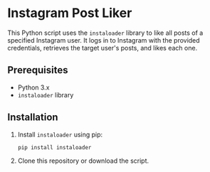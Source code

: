 # Instagram Post Liker

This Python script uses the `instaloader` library to like all posts of a specified Instagram user. It logs in to Instagram with the provided credentials, retrieves the target user's posts, and likes each one.

## Prerequisites

- Python 3.x
- `instaloader` library

## Installation

1. Install `instaloader` using pip:

   ```bash
   pip install instaloader
   ```
2. Clone this repository or download the script.


   
